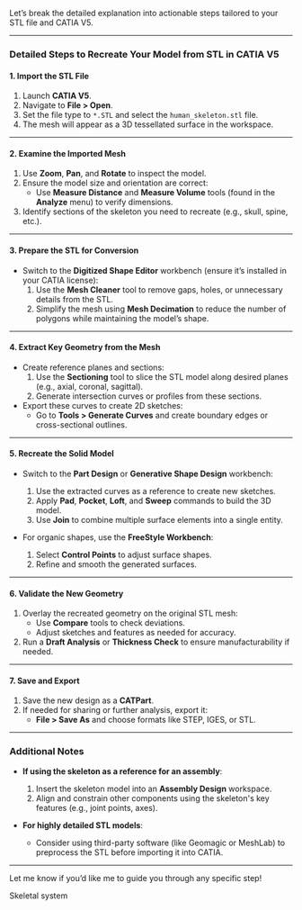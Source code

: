 Let’s break the detailed explanation into actionable steps tailored to your STL file and CATIA V5.

---

### **Detailed Steps to Recreate Your Model from STL in CATIA V5**

#### **1. Import the STL File**
   1. Launch **CATIA V5**.
   2. Navigate to **File > Open**.
   3. Set the file type to `*.STL` and select the `human_skeleton.stl` file.
   4. The mesh will appear as a 3D tessellated surface in the workspace.

---

#### **2. Examine the Imported Mesh**
   1. Use **Zoom**, **Pan**, and **Rotate** to inspect the model.
   2. Ensure the model size and orientation are correct:
      - Use **Measure Distance** and **Measure Volume** tools (found in the **Analyze** menu) to verify dimensions.
   3. Identify sections of the skeleton you need to recreate (e.g., skull, spine, etc.).

---

#### **3. Prepare the STL for Conversion**
   - Switch to the **Digitized Shape Editor** workbench (ensure it’s installed in your CATIA license):
     1. Use the **Mesh Cleaner** tool to remove gaps, holes, or unnecessary details from the STL.
     2. Simplify the mesh using **Mesh Decimation** to reduce the number of polygons while maintaining the model’s shape.

---

#### **4. Extract Key Geometry from the Mesh**
   - Create reference planes and sections:
     1. Use the **Sectioning** tool to slice the STL model along desired planes (e.g., axial, coronal, sagittal).
     2. Generate intersection curves or profiles from these sections.
   - Export these curves to create 2D sketches:
     - Go to **Tools > Generate Curves** and create boundary edges or cross-sectional outlines.

---

#### **5. Recreate the Solid Model**
   - Switch to the **Part Design** or **Generative Shape Design** workbench:
     1. Use the extracted curves as a reference to create new sketches.
     2. Apply **Pad**, **Pocket**, **Loft**, and **Sweep** commands to build the 3D model.
     3. Use **Join** to combine multiple surface elements into a single entity.

   - For organic shapes, use the **FreeStyle Workbench**:
     1. Select **Control Points** to adjust surface shapes.
     2. Refine and smooth the generated surfaces.

---

#### **6. Validate the New Geometry**
   1. Overlay the recreated geometry on the original STL mesh:
      - Use **Compare** tools to check deviations.
      - Adjust sketches and features as needed for accuracy.
   2. Run a **Draft Analysis** or **Thickness Check** to ensure manufacturability if needed.

---

#### **7. Save and Export**
   1. Save the new design as a **CATPart**.
   2. If needed for sharing or further analysis, export it:
      - **File > Save As** and choose formats like STEP, IGES, or STL.

---

### **Additional Notes**
- **If using the skeleton as a reference for an assembly**:
  1. Insert the skeleton model into an **Assembly Design** workspace.
  2. Align and constrain other components using the skeleton's key features (e.g., joint points, axes).

- **For highly detailed STL models**:
  - Consider using third-party software (like Geomagic or MeshLab) to preprocess the STL before importing it into CATIA.

---

Let me know if you’d like me to guide you through any specific step!

Skeletal system
